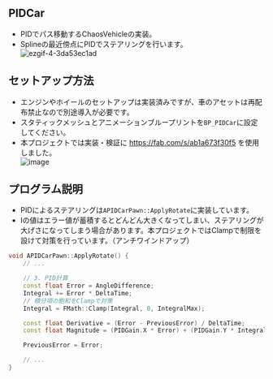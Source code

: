 ## PIDCar
* PIDでパス移動するChaosVehicleの実装。  
* Splineの最近傍点にPIDでステアリングを行います。  
![ezgif-4-3da53ec1ad](https://github.com/user-attachments/assets/c728bf4e-9461-4882-babd-0372a0cf581d)

## セットアップ方法
* エンジンやホイールのセットアップは実装済みですが、車のアセットは再配布禁止なので別途導入が必要です。  
* スタティックメッシュとアニメーションブループリントを``BP_PIDCar``に設定してください。  
* 本プロジェクトでは実装・検証に https://fab.com/s/ab1a673f30f5 を使用しました。  
![image](https://github.com/user-attachments/assets/9842b60a-843f-44f1-a401-ab53cc10a251)

## プログラム説明
* PIDによるステアリングは``APIDCarPawn::ApplyRotate``に実装しています。
* Iの値はエラー値が蓄積するとどんどん大きくなってしまい、ステアリングが大げさになってしまう場合があります。本プロジェクトではClampで制限を設けて対策を行っています。（アンチワインドアップ）
```cpp
void APIDCarPawn::ApplyRotate() {
    // ...

    // 3. PID計算
    const float Error = AngleDifference;
    Integral += Error * DeltaTime;
    // 積分項の飽和をClampで対策
    Integral = FMath::Clamp(Integral, 0, IntegralMax);

    const float Derivative = (Error - PreviousError) / DeltaTime;
    const float Magnitude = (PIDGain.X * Error) + (PIDGain.Y * Integral) + (PIDGain.Z * Derivative);

    PreviousError = Error;

    // ...
}
```
